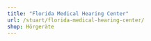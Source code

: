 ```yaml
---
title: "Florida Medical Hearing Center"
url: /stuart/florida-medical-hearing-center/
shop: Hörgeräte
---
```

